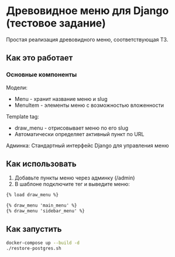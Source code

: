# Древовидное меню для Django (тестовое задание)

Простая реализация древовидного меню, соответствующая ТЗ.

## Как это работает
### Основные компоненты

Модели:
- Menu - хранит название меню и slug
- MenuItem - элементы меню с возможностью вложенности

Template tag:
- draw_menu - отрисовывает меню по его slug
- Автоматически определяет активный пункт по URL

Админка: Стандартный интерфейс Django для управления меню

## Как использовать
1. Добавьте пункты меню через админку (/admin)
2. В шаблоне подключите тег и выведите меню:

```html
{% load draw_menu %}

{% draw_menu 'main_menu' %}
{% draw_menu 'sidebar_menu' %}
```

## Как запустить

```bash
docker-compose up --build -d
./restore-postgres.sh
```